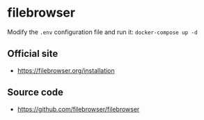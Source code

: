 
# filebrowser

Modify the `.env` configuration file and run it:
`
    docker-compose up -d
`
## Official site

- <https://filebrowser.org/installation>

## Source code

- <https://github.com/filebrowser/filebrowser>
